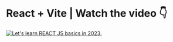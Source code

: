 # React + Vite | Watch the video 👇

[![Let's learn REACT JS basics in 2023.](https://i3.ytimg.com/vi/R7TDoF7JaQA/maxresdefault.jpg)](https://youtu.be/R7TDoF7JaQA?si=NeT5NleA3F4PEliT)
